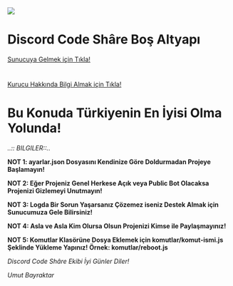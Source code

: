 <img src="https://cdn.discordapp.com/attachments/634056820394295306/655892630651273247/20191130_004133.gif">

<h1>Discord Code Shâre Boş Altyapı</h1>

<a href="https://discord.gg/AybVDd4">
  Sunucuya Gelmek için Tıkla! </a>
  
  <h1></h1>
  
  <a href="https://umut-bayraktar.glitch.me">
  Kurucu Hakkında Bilgi Almak için Tıkla! </a>

<h1>Bu Konuda Türkiyenin En İyisi Olma Yolunda!</h1>
  
  
  
_..:: BILGILER::.._

**NOT 1: ayarlar.json Dosyasını Kendinize Göre Doldurmadan Projeye Başlamayın!**

**NOT 2: Eğer Projeniz Genel Herkese Açık veya Public Bot Olacaksa Projenizi Gizlemeyi Unutmayın!**

**NOT 3: Logda Bir Sorun Yaşarsanız Çözemez iseniz Destek Almak için Sunucumuza Gele Bilirsiniz!**

**NOT 4: Asla ve Asla Kim Olursa Olsun Projenizi Kimse ile Paylaşmayınız!**

**NOT 5: Komutlar Klasörüne Dosya Eklemek için komutlar/komut-ismi.js Şeklinde Yükleme Yapınız! Örnek: komutlar/reboot.js**

_Discord Code Shâre Ekibi İyi Günler Diler!_

_Umut Bayraktar_
